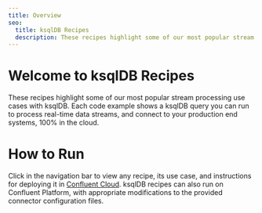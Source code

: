 ```yaml
---
title: Overview
seo:
  title: ksqlDB Recipes
  description: These recipes highlight some of our most popular stream processing use cases with ksqlDB
---
```


# Welcome to ksqlDB Recipes

These recipes highlight some of our most popular stream processing use cases with ksqlDB.
Each code example shows a ksqlDB query you can run to process real-time data streams, and connect to your production end systems, 100% in the cloud.

# How to Run

Click in the navigation bar to view any recipe, its use case, and instructions for deploying it in [Confluent Cloud](https://www.confluent.io/confluent-cloud/tryfree).
ksqlDB recipes can also run on Confluent Platform, with appropriate modifications to the provided connector configuration files.
